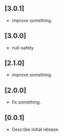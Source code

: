 ## [3.0.1]

* improve something.

## [3.0.0]

* null-safety

## [2.1.0]

* improve something.

## [2.0.0] 

* fix something.

## [0.0.1] 

* Describe initial release.
